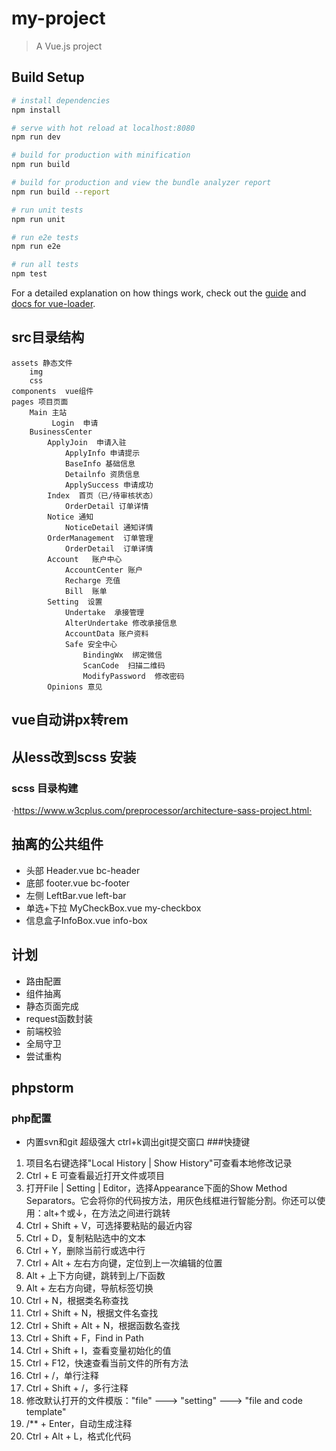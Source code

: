 # my-project

> A Vue.js project

## Build Setup

``` bash
# install dependencies
npm install

# serve with hot reload at localhost:8080
npm run dev

# build for production with minification
npm run build

# build for production and view the bundle analyzer report
npm run build --report

# run unit tests
npm run unit

# run e2e tests
npm run e2e

# run all tests
npm test
```

For a detailed explanation on how things work, check out the [guide](http://vuejs-templates.github.io/webpack/) and [docs for vue-loader](http://vuejs.github.io/vue-loader).


## src目录结构
    assets 静态文件
        img
        css
    components  vue组件
    pages 项目页面
        Main 主站
             Login  申请
        BusinessCenter
            ApplyJoin  申请入驻
                ApplyInfo 申请提示
                BaseInfo 基础信息
                Detailnfo 资质信息
                ApplySuccess 申请成功
            Index  首页（已/待审核状态）
                OrderDetail 订单详情
            Notice 通知 
                NoticeDetail 通知详情
            OrderManagement  订单管理
                OrderDetail  订单详情
            Account   账户中心
                AccountCenter 账户
                Recharge 充值
                Bill  账单
            Setting  设置
                Undertake  承接管理
                AlterUndertake 修改承接信息
                AccountData 账户资料
                Safe 安全中心
                    BindingWx  绑定微信
                    ScanCode  扫描二维码
                    ModifyPassword  修改密码
            Opinions 意见

## vue自动讲px转rem
## 从less改到scss  安装

### scss 目录构建
·https://www.w3cplus.com/preprocessor/architecture-sass-project.html·
## 抽离的公共组件
*   头部 Header.vue  bc-header 
*   底部 footer.vue  bc-footer
*   左侧 LeftBar.vue left-bar
*   单选+下拉 MyCheckBox.vue   my-checkbox
*   信息盒子InfoBox.vue   info-box

## 计划
 * 路由配置
 * 组件抽离
 * 静态页面完成
 * request函数封装
 * 前端校验
 * 全局守卫
 * 尝试重构

## phpstorm
### php配置
* 内置svn和git 超级强大  ctrl+k调出git提交窗口 
###快捷键
1. 项目名右键选择"Local History | Show History"可查看本地修改记录
2. Ctrl + E 可查看最近打开文件或项目
3. 打开File | Setting | Editor，选择Appearance下面的Show Method Separators。它会将你的代码按方法，用灰色线框进行智能分割。你还可以使用：alt+↑或↓，在方法之间进行跳转
4. Ctrl + Shift + V，可选择要粘贴的最近内容
5. Ctrl + D，复制粘贴选中的文本
6. Ctrl + Y，删除当前行或选中行
7. Ctrl + Alt + 左右方向键，定位到上一次编辑的位置
8. Alt + 上下方向键，跳转到上/下函数
9. Alt + 左右方向键，导航标签切换
10. Ctrl + N，根据类名称查找
11. Ctrl + Shift + N，根据文件名查找
12. Ctrl + Shift + Alt + N，根据函数名查找
13. Ctrl + Shift + F，Find in Path
14. Ctrl + Shift + I，查看变量初始化的值
15. Ctrl + F12，快速查看当前文件的所有方法
16. Ctrl + /，单行注释
17. Ctrl + Shift + /，多行注释
18. 修改默认打开的文件模版："file" ---> "setting" ---> "file and code template"
19. /** + Enter，自动生成注释
20. Ctrl + Alt + L，格式化代码


